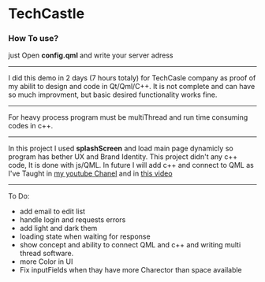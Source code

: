 # TechCastle

### How To use?
just Open **config.qml** and write your server adress
***
I did this demo in 2 days (7 hours totaly) for TechCasle company as proof of my abilit to design and code in Qt/Qml/C++.
It is not complete and can have so much improvment, but basic desired functionality works fine.
***
For heavy process program must be multiThread and run time consuming codes in c++.
***
In this project I used **splashScreen** and load main page dynamicly so program has bether UX and Brand Identity.
This project didn't any c++ code, It is done with js/QML.
In future I will add c++ and connect to QML as I've Taught in [my youtube Chanel](https://www.youtube.com/channel/UC3ptA4KpnAkZI7tWram6q_Q) 
and in [this video](https://www.youtube.com/watch?v=Nma3c3YxsUo&t=11s)
***
To Do:
* add email to edit list
* handle login and requests errors
* add light and dark them
* loading state when waiting for response
* show concept and ability to connect QML and c++ and writing multi thread software.
* more Color in UI
* Fix inputFields when thay have more Charector than space available

